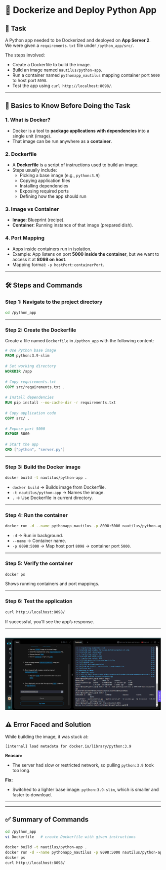 # 🚀 Dockerize and Deploy Python App

## 📌 Task
A Python app needed to be Dockerized and deployed on **App Server 2**.  
We were given a `requirements.txt` file under `/python_app/src/`.  

The steps involved:  
- Create a Dockerfile to build the image.  
- Build an image named `nautilus/python-app`.  
- Run a container named `pythonapp_nautilus` mapping container port `5000` to host port `8098`.  
- Test the app using `curl http://localhost:8098/`.  

---

## 🔑 Basics to Know Before Doing the Task

### 1. What is Docker?

- Docker is a tool to **package applications with dependencies** into a single unit (image).  
- That image can be run anywhere as a **container**.  

### 2. Dockerfile

- A **Dockerfile** is a script of instructions used to build an image.  
- Steps usually include:  
  - Picking a base image (e.g., `python:3.9`)  
  - Copying application files  
  - Installing dependencies  
  - Exposing required ports  
  - Defining how the app should run  

### 3. Image vs Container
- **Image**: Blueprint (recipe).  
- **Container**: Running instance of that image (prepared dish).  

### 4. Port Mapping
- Apps inside containers run in isolation.  
- Example: App listens on port **5000 inside the container**, but we want to access it at **8098 on host**.  
- Mapping format: `-p hostPort:containerPort`.  

---

## 🛠️ Steps and Commands

### Step 1: Navigate to the project directory
```bash
cd /python_app
```

---

### Step 2: Create the Dockerfile
Create a file named `Dockerfile` in `/python_app` with the following content:

```dockerfile
# Use Python base image
FROM python:3.9-slim

# Set working directory
WORKDIR /app

# Copy requirements.txt
COPY src/requirements.txt .

# Install dependencies
RUN pip install --no-cache-dir -r requirements.txt

# Copy application code
COPY src/ .

# Expose port 5000
EXPOSE 5000

# Start the app
CMD ["python", "server.py"]
```

---

### Step 3: Build the Docker image
```bash
docker build -t nautilus/python-app .
```
- `docker build` → Builds image from Dockerfile.  
- `-t nautilus/python-app` → Names the image.  
- `.` → Use Dockerfile in current directory.  

---

### Step 4: Run the container
```bash
docker run -d --name pythonapp_nautilus -p 8098:5000 nautilus/python-app
```
- `-d` → Run in background.  
- `--name` → Container name.  
- `-p 8098:5000` → Map host port `8098` → container port `5000`.  

---

### Step 5: Verify the container
```bash
docker ps
```
Shows running containers and port mappings.  

---

### Step 6: Test the application
```bash
curl http://localhost:8098/
```
If successful, you’ll see the app’s response.  

---
![App Test Screenshot](assets/Screenshot%202025-09-23%20230001.png)
---

## ⚠️ Error Faced and Solution

While building the image, it was stuck at:

```
[internal] load metadata for docker.io/library/python:3.9
```

**Reason:**  
- The server had slow or restricted network, so pulling `python:3.9` took too long.  

**Fix:**  
- Switched to a lighter base image: `python:3.9-slim`, which is smaller and faster to download.  

---


---

## ✅ Summary of Commands

```bash 
cd /python_app
vi Dockerfile   # create Dockerfile with given instructions

docker build -t nautilus/python-app .
docker run -d --name pythonapp_nautilus -p 8098:5000 nautilus/python-app
docker ps
curl http://localhost:8098/
```